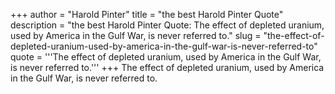 +++
author = "Harold Pinter"
title = "the best Harold Pinter Quote"
description = "the best Harold Pinter Quote: The effect of depleted uranium, used by America in the Gulf War, is never referred to."
slug = "the-effect-of-depleted-uranium-used-by-america-in-the-gulf-war-is-never-referred-to"
quote = '''The effect of depleted uranium, used by America in the Gulf War, is never referred to.'''
+++
The effect of depleted uranium, used by America in the Gulf War, is never referred to.
